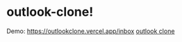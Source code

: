 # outlook-clone!
Demo: https://outlookclone.vercel.app/inbox
[outlook clone](https://user-images.githubusercontent.com/21199031/217295556-853a06a9-4354-4382-9b63-9beae6e67974.png)
